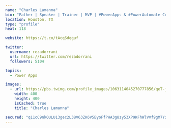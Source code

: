```yaml
---
name: "Charles Lamanna"
bio: "Father | Speaker | Trainer | MVP | #PowerApps & #PowerAutomate Community Super User | YouTuber Right-pointing triangle http://youtube.com/c/rezadorrani | Learn - Share - Clockwise rightwards and leftwards open circle arrows"
location: Houston, TX
type: "profile"
heat: 118

website: https://t.co/tAcqSdqguf

twitter:
  username: rezadorrani
  url: https://twitter.com/rezadorrani
  followers: 5104

topics:
  - Power Apps

images:
  - url: https://pbs.twimg.com/profile_images/1063114045270777856/qeT-jpWr_400x400.jpg
    width: 400
    height: 400
    isCached: true
    title: "Charles Lamanna"

secured: "q11cC9nkOULU13gec2L38V63ZK6V5ByoFfPHA3g8zy53XP9KFhWlVVf9gM7YzHEz92oVW1ZQpX9h2UpFdThkejIxx3W4yA7oOCzvUVDVYLufPWTPZEIghrJf62a6b68IYE2/SZ52ERr/fnHnCHBzvbpd0JTE/IvQv8Q9p3B+JJEsY7f7/AwDaGRx5Xtpio5z/waCZjo6ZFwj0jR3k1Mouw8yGXOoq6ADs/6K6zn4QSgnEjbr6sp/NEG5SDWzCcqlXiVU6TUFI1Au6TCeAJEWVC6xUJsX39KbqRsWWXwg4uyBIdUh+cFRsW+C95u/BWI6Rgs8ohyIEVvcrnGmYf0vMRJj4na5lHoJ3f4TKMz4bHbSMgcgP5kB+Ilf0J2Cdjkcg9TOGD+zIihvNXZFweF/U1yWThBl8qP8kWF2KBrc1qg=;i4WouKJ9teowdYa1YtI0RA=="
---
```


